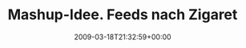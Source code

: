 ---
retweeted: false
source: <a href="http://twitter.com" rel="nofollow">Twitter Web Client</a>
entities:
  hashtags: []
  symbols: []
  user_mentions:
  - name: Der Tod
    screen_name: DerTod
    indices:
    - '90'
    - '97'
    id_str: '15569578'
    id: '15569578'
  urls: []
display_text_range:
- '0'
- '105'
favorite_count: '0'
id_str: '1350752864'
truncated: false
retweet_count: '0'
id: '1350752864'
created_at: Wed Mar 18 21:32:59 +0000 2009
favorited: false
full_text: Mashup-Idee. Feeds nach Zigaretten, Kaffee und Fastfood durchsuchen & den
  Leuten dann als [@DerTod](https://twitter.com/DerTod) folgen.
lang: de
tags:
- pesos:twitter
date: '2009-03-18T21:32:59+00:00'
src: https://twitter.com/bascht/status/1350752864
original_url: https://twitter.com/bascht/status/1350752864
type: twitter_tweet
text: Mashup-Idee. Feeds nach Zigaretten, Kaffee und Fastfood durchsuchen & den Leuten
  dann als [@DerTod](https://twitter.com/DerTod) folgen.
title: Mashup-Idee. Feeds nach Zigaret

---